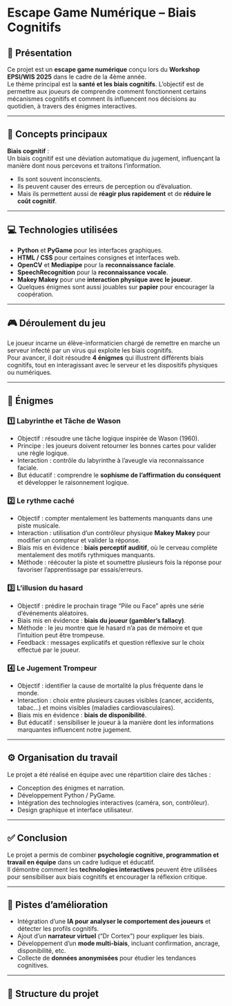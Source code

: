 # Escape Game Numérique – Biais Cognitifs

## 🎯 Présentation
Ce projet est un **escape game numérique** conçu lors du **Workshop EPSI/WIS 2025** dans le cadre de la 4ème année.  
Le thème principal est la **santé et les biais cognitifs**. L’objectif est de permettre aux joueurs de comprendre comment fonctionnent certains mécanismes cognitifs et comment ils influencent nos décisions au quotidien, à travers des énigmes interactives.

---


## 🧠 Concepts principaux
**Biais cognitif** :  
Un biais cognitif est une déviation automatique du jugement, influençant la manière dont nous percevons et traitons l’information.  
- Ils sont souvent inconscients.  
- Ils peuvent causer des erreurs de perception ou d’évaluation.  
- Mais ils permettent aussi de **réagir plus rapidement** et de **réduire le coût cognitif**.

---

## 💻 Technologies utilisées
- **Python** et **PyGame** pour les interfaces graphiques.  
- **HTML / CSS** pour certaines consignes et interfaces web.  
- **OpenCV** et **Mediapipe** pour la **reconnaissance faciale**.  
- **SpeechRecognition** pour la **reconnaissance vocale**.  
- **Makey Makey** pour une **interaction physique avec le joueur**.  
- Quelques énigmes sont aussi jouables sur **papier** pour encourager la coopération.

---

## 🎮 Déroulement du jeu
Le joueur incarne un élève-informaticien chargé de remettre en marche un serveur infecté par un virus qui exploite les biais cognitifs.  
Pour avancer, il doit résoudre **4 énigmes** qui illustrent différents biais cognitifs, tout en interagissant avec le serveur et les dispositifs physiques ou numériques.

---

## 🧩 Énigmes

### 1️⃣ Labyrinthe et Tâche de Wason
- Objectif : résoudre une tâche logique inspirée de Wason (1960).  
- Principe : les joueurs doivent retourner les bonnes cartes pour valider une règle logique.  
- Interaction : contrôle du labyrinthe à l’aveugle via reconnaissance faciale.  
- But éducatif : comprendre le **sophisme de l’affirmation du conséquent** et développer le raisonnement logique.

### 2️⃣ Le rythme caché
- Objectif : compter mentalement les battements manquants dans une piste musicale.  
- Interaction : utilisation d’un contrôleur physique **Makey Makey** pour modifier un compteur et valider la réponse.  
- Biais mis en évidence : **biais perceptif auditif**, où le cerveau complète mentalement des motifs rythmiques manquants.  
- Méthode : réécouter la piste et soumettre plusieurs fois la réponse pour favoriser l’apprentissage par essais/erreurs.

### 3️⃣ L’illusion du hasard
- Objectif : prédire le prochain tirage “Pile ou Face” après une série d’événements aléatoires.  
- Biais mis en évidence : **biais du joueur (gambler’s fallacy)**.  
- Méthode : le jeu montre que le hasard n’a pas de mémoire et que l’intuition peut être trompeuse.  
- Feedback : messages explicatifs et question réflexive sur le choix effectué par le joueur.

### 4️⃣ Le Jugement Trompeur
- Objectif : identifier la cause de mortalité la plus fréquente dans le monde.  
- Interaction : choix entre plusieurs causes visibles (cancer, accidents, tabac…) et moins visibles (maladies cardiovasculaires).  
- Biais mis en évidence : **biais de disponibilité**.  
- But éducatif : sensibiliser le joueur à la manière dont les informations marquantes influencent notre jugement.

---

## ⚙️ Organisation du travail
Le projet a été réalisé en équipe avec une répartition claire des tâches :  
- Conception des énigmes et narration.  
- Développement Python / PyGame.  
- Intégration des technologies interactives (caméra, son, contrôleur).  
- Design graphique et interface utilisateur.  

---

## ✅ Conclusion
Le projet a permis de combiner **psychologie cognitive, programmation et travail en équipe** dans un cadre ludique et éducatif.  
Il démontre comment les **technologies interactives** peuvent être utilisées pour sensibiliser aux biais cognitifs et encourager la réflexion critique.

---

## 🚀 Pistes d’amélioration
- Intégration d’une **IA pour analyser le comportement des joueurs** et détecter les profils cognitifs.  
- Ajout d’un **narrateur virtuel** (“Dr Cortex”) pour expliquer les biais.  
- Développement d’un **mode multi-biais**, incluant confirmation, ancrage, disponibilité, etc.  
- Collecte de **données anonymisées** pour étudier les tendances cognitives.

---

## 📂 Structure du projet

